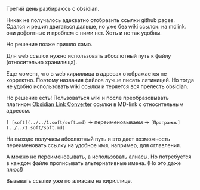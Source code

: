 Третий день разбираюсь с obsidian.

Никак не получалось адекватно отобразить ссылки github pages. 
Сдался и решил двигаться дальше, но уже без wiki ссылок. на mdlink. они дефолтные и проблем с ними нет. Хоть и не так удобны.

Но решение позже пришло само. 

Для web ссылок нужно использовать абсолютный путь к файлу (относительно хранилища).

Еще момент, что в web кириллица в адресах отображается не корректно. Поэтому названия файлов лучше писать латиницей. Но тогда не удобно использовать wiki ссылки и теряется вся прелесть obsidian.

Но решение есть! Пользоваться wiki и после преобразовывать плагином [Obsidian Link Converter](../../1.soft/obsidian/Obsidian%20Link%20Converter.md) ссылки в MD-link с относительным  адресом. 

`[ [soft](../../1.soft/soft.md)` -> переименовываем -> `[Программы](../../1.soft/soft.md)`

На выходе получаем абсолютный путь и это дает возможность переименовать ссылку на удобное имя, например, для оглавления.

А можно не переименовывать, а использовать алиасы. Но потребуется в каждом файле прописывать альтернативные имена. (Но это даже плюс!)

Вызывать ссылки уже по алиасам на кириллице.

